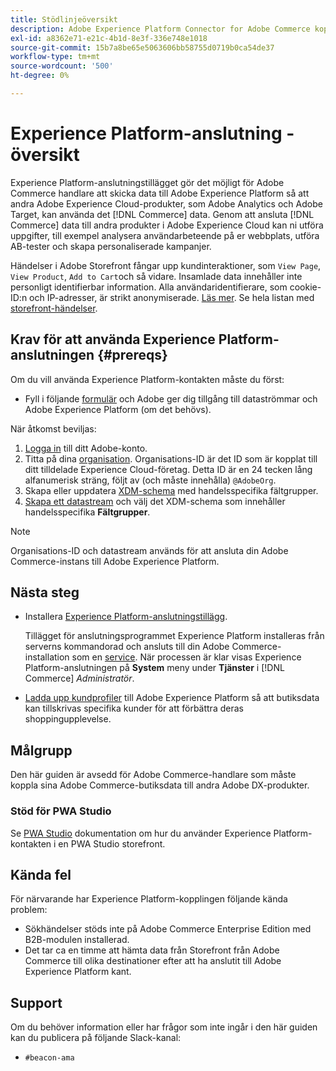 ```yaml
---
title: Stödlinjeöversikt
description: Adobe Experience Platform Connector for Adobe Commerce kopplar samman [!DNL Commerce] till andra Adobe Experience Cloud-produkter.
exl-id: a8362e71-e21c-4b1d-8e3f-336e748e1018
source-git-commit: 15b7a8be65e5063606bb58755d0719b0ca54de37
workflow-type: tm+mt
source-wordcount: '500'
ht-degree: 0%

---
```


# Experience Platform-anslutning - översikt

Experience Platform-anslutningstillägget gör det möjligt för Adobe Commerce handlare att skicka data till Adobe Experience Platform så att andra Adobe Experience Cloud-produkter, som Adobe Analytics och Adobe Target, kan använda det [!DNL Commerce] data. Genom att ansluta [!DNL Commerce] data till andra produkter i Adobe Experience Cloud kan ni utföra uppgifter, till exempel analysera användarbeteende på er webbplats, utföra AB-tester och skapa personaliserade kampanjer.

Händelser i Adobe Storefront fångar upp kundinteraktioner, som `View Page`, `View Product`, `Add to Cart`och så vidare. Insamlade data innehåller inte personligt identifierbar information. Alla användaridentifierare, som cookie-ID:n och IP-adresser, är strikt anonymiserade. [Läs mer](https://www.adobe.com/privacy/experience-cloud.html). Se hela listan med [storefront-händelser](events.md).

## Krav för att använda Experience Platform-anslutningen {#prereqs}

Om du vill använda Experience Platform-kontakten måste du först:

- Fyll i följande [formulär](https://forms.office.com/pages/responsepage.aspx?id=Wht7-jR7h0OUrtLBeN7O4VH_dtG9hJVAk_TqGkZC2DxUM1FSWkdJOE41UVpUWUw0M1JWV0RKS1VXQi4u) och Adobe ger dig tillgång till dataströmmar och Adobe Experience Platform (om det behövs).

När åtkomst beviljas:

1. [Logga in](https://helpx.adobe.com/manage-account/using/access-adobe-id-account.html) till ditt Adobe-konto.
1. Titta på dina [organisation](https://experienceleague.adobe.com/docs/core-services/interface/administration/organizations.html?lang=en#concept_EA8AEE5B02CF46ACBDAD6A8508646255). Organisations-ID är det ID som är kopplat till ditt tilldelade Experience Cloud-företag. Detta ID är en 24 tecken lång alfanumerisk sträng, följt av (och måste innehålla) `@AdobeOrg`.
1. Skapa eller uppdatera [XDM-schema](update-xdm.md) med handelsspecifika fältgrupper.
1. [Skapa ett datastream](https://experienceleague.adobe.com/docs/experience-platform/edge/datastreams/overview.html?lang=en) och välj det XDM-schema som innehåller handelsspecifika **Fältgrupper**.

>[!NOTE]
>
> Organisations-ID och datastream används för att ansluta din Adobe Commerce-instans till Adobe Experience Platform.

## Nästa steg

- Installera [Experience Platform-anslutningstillägg](install.md).

   Tillägget för anslutningsprogrammet Experience Platform installeras från serverns kommandorad och ansluts till din Adobe Commerce-installation som en [service](../landing/saas.md). När processen är klar visas Experience Platform-anslutningen på **System** meny under **Tjänster** i [!DNL Commerce] _Administratör_.
- [Ladda upp kundprofiler](profile.md) till Adobe Experience Platform så att butiksdata kan tillskrivas specifika kunder för att förbättra deras shoppingupplevelse.

## Målgrupp

Den här guiden är avsedd för Adobe Commerce-handlare som måste koppla sina Adobe Commerce-butiksdata till andra Adobe DX-produkter.

### Stöd för PWA Studio

Se [PWA Studio](https://developer.adobe.com/commerce/pwa-studio/integrations/adobe-commerce/aep/) dokumentation om hur du använder Experience Platform-kontakten i en PWA Studio storefront.

## Kända fel

För närvarande har Experience Platform-kopplingen följande kända problem:

- Sökhändelser stöds inte på Adobe Commerce Enterprise Edition med B2B-modulen installerad.
- Det tar ca en timme att hämta data från Storefront från Adobe Commerce till olika destinationer efter att ha anslutit till Adobe Experience Platform kant.

## Support

Om du behöver information eller har frågor som inte ingår i den här guiden kan du publicera på följande Slack-kanal:

- `#beacon-ama`
